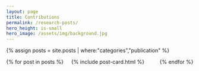 ```yaml
---
layout: page
title: Contributions
permalink: /research-posts/
hero_height: is-small
hero_image: /assets/img/background.jpg
---
```

{% assign posts = site.posts | where:"categories","publication" %}
<div class="columns is-multiline">
    {% for post in posts %}
        <div class="column is-6-desktop is-6-tablet">
            {% include post-card.html %}
        </div>
    {% endfor %}
</div>